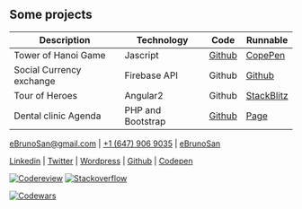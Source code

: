 
## Some projects

**Description** | **Technology** | **Code** | **Runnable**
------------|------------|------|---------
Tower of Hanoi Game | Jascript | [Github](https://github.com/ebrunosan/TowerOfHanoi) | [CopePen](https://codepen.io/ebrunosan/pen/NMRoZX)
Social Currency exchange | Firebase API | Github | [Github](https://www.ebrunosan.me/currencyexchange)
Tour of Heroes | Angular2 | Github | [StackBlitz](https://stackblitz.com/edit/angular-ebrunosan-toh)
Dental clinic Agenda | PHP and Bootstrap | [Github](https://github.com/ebrunosan/dentalclinic) | [Page](http://web.ebrunosan.epizy.com)

[<i class="fas fa-envelope fa-lg"></i> eBrunoSan@gmail.com](mailto:ebrunosan@gmail.com) | 
[<i class="fab fa-whatsapp fa-lg"></i> +1 (647) 906 9035](tel:+16479069035) |
[<i class="fab fa-skype fa-lg"></i> eBrunoSan](skype:live:eBrunoSan?chat)

[<i class="fab fa-linkedin"></i> Linkedin](https://www.linkedin.com/in/ebrunosan) |
[<i class="fab fa-twitter"></i> Twitter](https://twitter.com/ebrunosan) |
[<i class="fab fa-wordpress"></i> Wordpress](https://ebrunosan.wordpress.com/) |
[<i class="fab fa-github"></i> Github](https://github.com/ebrunosan) |
[<i class="fab fa-codepen"></i> Codepen](https://codepen.io/ebrunosan)

[![Codereview](https://codereview.stackexchange.com/users/flair/169800.png)](https://codereview.stackexchange.com/users/169800/bruno-santos)
[![Stackoverflow](https://stackoverflow.com/users/flair/9797034.png)](https://stackoverflow.com/users/9797034/bruno-santos)

[![Codewars](https://www.codewars.com/users/ebrunosan/badges/large)](https://www.codewars.com/users/ebrunosan)
